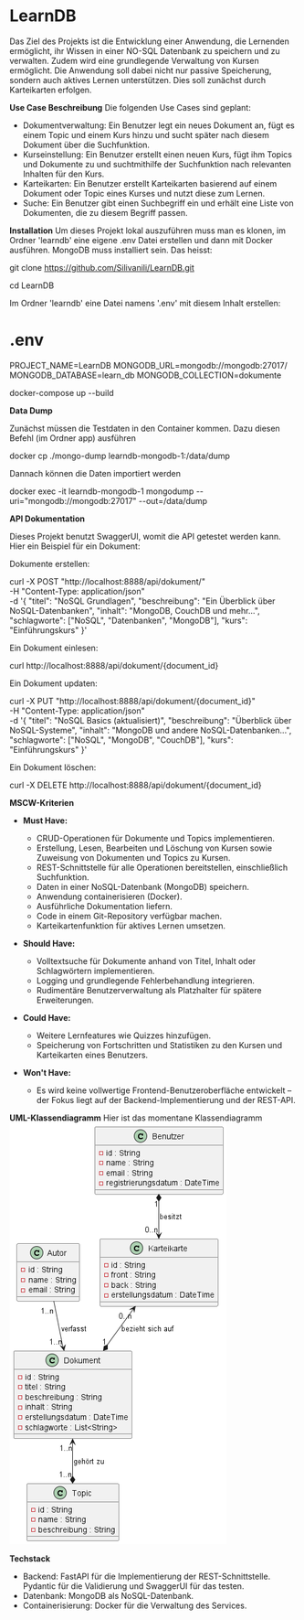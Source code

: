 # LearnDB
 Das Ziel des Projekts ist die Entwicklung einer Anwendung, die Lernenden ermöglicht, ihr Wissen in einer NO-SQL Datenbank zu speichern und zu verwalten. Zudem wird eine grundlegende Verwaltung von Kursen ermöglicht. Die Anwendung soll dabei nicht nur passive Speicherung, sondern auch aktives Lernen unterstützen. Dies soll zunächst durch Karteikarten erfolgen. 

**Use Case Beschreibung**
Die folgenden Use Cases sind geplant:
- Dokumentverwaltung: Ein Benutzer legt ein neues Dokument an, fügt es einem Topic und einem Kurs hinzu und sucht später nach diesem Dokument über die Suchfunktion.
- Kurseinstellung: Ein Benutzer erstellt einen neuen Kurs, fügt ihm Topics und Dokumente zu und suchtmithilfe der Suchfunktion nach relevanten Inhalten für den Kurs.
- Karteikarten: Ein Benutzer erstellt Karteikarten basierend auf einem Dokument oder Topic eines Kurses und nutzt diese zum Lernen.
- Suche: Ein Benutzer gibt einen Suchbegriff ein und erhält eine Liste von Dokumenten, die zu diesem Begriff passen.
         
**Installation**
Um dieses Projekt lokal auszuführen muss man es klonen, im Ordner 'learndb' eine eigene .env Datei erstellen und dann mit Docker ausführen. MongoDB muss installiert sein. Das heisst: 

git clone https://github.com/Silivanili/LearnDB.git

cd LearnDB

Im Ordner 'learndb' eine Datei namens '.env' mit diesem Inhalt erstellen: 

# .env
PROJECT_NAME=LearnDB
MONGODB_URL=mongodb://mongodb:27017/
MONGODB_DATABASE=learn_db
MONGODB_COLLECTION=dokumente



docker-compose up --build

**Data Dump**

Zunächst müssen die Testdaten in den Container kommen. Dazu diesen Befehl (im Ordner app) ausführen

docker cp ./mongo-dump learndb-mongodb-1:/data/dump

Dannach können die Daten importiert werden

docker exec -it learndb-mongodb-1 mongodump --uri="mongodb://mongodb:27017" --out=/data/dump



**API Dokumentation**

Dieses Projekt benutzt SwaggerUI, womit die API getestet werden kann. Hier ein Beispiel für ein Dokument: 

Dokumente erstellen: 

curl -X POST "http://localhost:8888/api/dokument/" \
    -H "Content-Type: application/json" \
    -d '{
      "titel": "NoSQL Grundlagen",
      "beschreibung": "Ein Überblick über NoSQL-Datenbanken",
      "inhalt": "MongoDB, CouchDB und mehr...",
      "schlagworte": ["NoSQL", "Datenbanken", "MongoDB"],
      "kurs": "Einführungskurs"
    }'

Ein Dokument einlesen: 

curl http://localhost:8888/api/dokument/{document_id}

Ein Dokument updaten: 

curl -X PUT "http://localhost:8888/api/dokument/{document_id}" \
  -H "Content-Type: application/json" \
  -d '{
    "titel": "NoSQL Basics (aktualisiert)",
    "beschreibung": "Überblick über NoSQL-Systeme",
    "inhalt": "MongoDB und andere NoSQL-Datenbanken...",
    "schlagworte": ["NoSQL", "MongoDB", "CouchDB"],
    "kurs": "Einführungskurs"
  }'

Ein Dokument löschen: 

curl -X DELETE http://localhost:8888/api/dokument/{document_id}


**MSCW-Kriterien**

- **Must Have:**
  - CRUD-Operationen für Dokumente und Topics implementieren.
  - Erstellung, Lesen, Bearbeiten und Löschung von Kursen sowie Zuweisung von Dokumenten und Topics zu Kursen.
  - REST-Schnittstelle für alle Operationen bereitstellen, einschließlich Suchfunktion.
  - Daten in einer NoSQL-Datenbank (MongoDB) speichern.
  - Anwendung containerisieren (Docker).
  - Ausführliche Dokumentation liefern.
  - Code in einem Git-Repository verfügbar machen.
  - Karteikartenfunktion für aktives Lernen umsetzen.

- **Should Have:**
  - Volltextsuche für Dokumente anhand von Titel, Inhalt oder Schlagwörtern implementieren.
  - Logging und grundlegende Fehlerbehandlung integrieren.
  - Rudimentäre Benutzerverwaltung als Platzhalter für spätere Erweiterungen.

     
    
- **Could Have:**
  - Weitere Lernfeatures wie Quizzes hinzufügen. 
  - Speicherung von Fortschritten und Statistiken zu den Kursen und Karteikarten eines Benutzers.

- **Won't Have:**
  - Es wird keine vollwertige Frontend-Benutzeroberfläche entwickelt – der Fokus liegt auf der Backend-Implementierung und der REST-API.


**UML-Klassendiagramm**
Hier ist das momentane Klassendiagramm
![UML-Diagramm](out/Klassendiagramm/Klassendiagramm.png)


**Techstack**
- Backend: FastAPI für die Implementierung der REST-Schnittstelle. Pydantic für die Validierung und SwaggerUI für das testen.
- Datenbank: MongoDB als NoSQL-Datenbank.
- Containerisierung: Docker für die Verwaltung des Services.